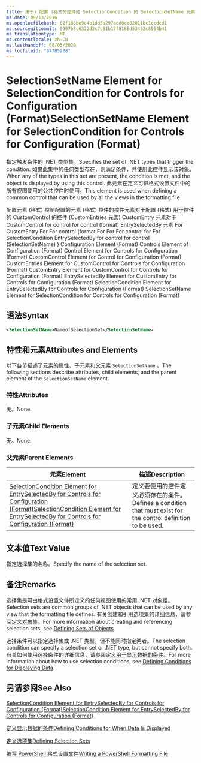```yaml
---
title: 用于) 配置 (格式的控件的 SelectionCondition 的 SelectionSetName 元素 |Microsoft Docs
ms.date: 09/13/2016
ms.openlocfilehash: 62f186be9e4b1dd5a297add0ce82011bc1ccdcd1
ms.sourcegitcommit: 0907b8c6322d2c7c61b17f8168d53452c8964b41
ms.translationtype: MT
ms.contentlocale: zh-CN
ms.lasthandoff: 08/05/2020
ms.locfileid: "87785228"
---
```

# <a name="selectionsetname-element-for-selectioncondition-for-controls-for-configuration-format"></a><span data-ttu-id="e0c93-102">SelectionSetName Element for SelectionCondition for Controls for Configuration (Format)</span><span class="sxs-lookup"><span data-stu-id="e0c93-102">SelectionSetName Element for SelectionCondition for Controls for Configuration (Format)</span></span>

<span data-ttu-id="e0c93-103">指定触发条件的 .NET 类型集。</span><span class="sxs-lookup"><span data-stu-id="e0c93-103">Specifies the set of .NET types that trigger the condition.</span></span> <span data-ttu-id="e0c93-104">如果此集中的任何类型存在，则满足条件，并使用此控件显示该对象。</span><span class="sxs-lookup"><span data-stu-id="e0c93-104">When any of the types in this set are present, the condition is met, and the object is displayed by using this control.</span></span> <span data-ttu-id="e0c93-105">此元素在定义可供格式设置文件中的所有视图使用的公共控件时使用。</span><span class="sxs-lookup"><span data-stu-id="e0c93-105">This element is used when defining a common control that can be used by all the views in the formatting file.</span></span>

<span data-ttu-id="e0c93-106">配置元素 (格式) 控制配置的元素 (格式) 控件的控件元素对于配置 (格式) 用于控件的 CustomControl 的控件 (CustomEntries 元素) CustomEntry 元素对于 CustomControl for control for control (format) EntrySelectedBy 元素 For CustomEntry For For control (format For For For control for For SelectionCondition EntrySelectedBy for control for control (SelectionSetName) ) </span><span class="sxs-lookup"><span data-stu-id="e0c93-106">Configuration Element (Format) Controls Element of Configuration (Format) Control Element for Controls for Configuration (Format) CustomControl Element for Control for Configuration (Format) CustomEntries Element for CustomControl for Controls for Configuration (Format) CustomEntry Element for CustomControl for Controls for Configuration (Format) EntrySelectedBy Element for CustomEntry for Controls for Configuration (Format) SelectionCondition Element for EntrySelectedBy for Controls for Configuration (Format) SelectionSetName Element for SelectionCondition for Controls for Configuration (Format)</span></span>

## <a name="syntax"></a><span data-ttu-id="e0c93-107">语法</span><span class="sxs-lookup"><span data-stu-id="e0c93-107">Syntax</span></span>

```xml
<SelectionSetName>NameofSelectionSet</SelectionSetName>
```

## <a name="attributes-and-elements"></a><span data-ttu-id="e0c93-108">特性和元素</span><span class="sxs-lookup"><span data-stu-id="e0c93-108">Attributes and Elements</span></span>

<span data-ttu-id="e0c93-109">以下各节描述了元素的属性、子元素和父元素 `SelectionSetName` 。</span><span class="sxs-lookup"><span data-stu-id="e0c93-109">The following sections describe attributes, child elements, and the parent element of the `SelectionSetName` element.</span></span>

### <a name="attributes"></a><span data-ttu-id="e0c93-110">特性</span><span class="sxs-lookup"><span data-stu-id="e0c93-110">Attributes</span></span>

<span data-ttu-id="e0c93-111">无。</span><span class="sxs-lookup"><span data-stu-id="e0c93-111">None.</span></span>

### <a name="child-elements"></a><span data-ttu-id="e0c93-112">子元素</span><span class="sxs-lookup"><span data-stu-id="e0c93-112">Child Elements</span></span>

<span data-ttu-id="e0c93-113">无。</span><span class="sxs-lookup"><span data-stu-id="e0c93-113">None.</span></span>

### <a name="parent-elements"></a><span data-ttu-id="e0c93-114">父元素</span><span class="sxs-lookup"><span data-stu-id="e0c93-114">Parent Elements</span></span>

|<span data-ttu-id="e0c93-115">元素</span><span class="sxs-lookup"><span data-stu-id="e0c93-115">Element</span></span>|<span data-ttu-id="e0c93-116">描述</span><span class="sxs-lookup"><span data-stu-id="e0c93-116">Description</span></span>|
|-------------|-----------------|
|[<span data-ttu-id="e0c93-117">SelectionCondition Element for EntrySelectedBy for Controls for Configuration (Format)</span><span class="sxs-lookup"><span data-stu-id="e0c93-117">SelectionCondition Element for EntrySelectedBy for Controls for Configuration (Format)</span></span>](./selectioncondition-element-for-entryselectedby-for-controls-for-configuration-format.md)|<span data-ttu-id="e0c93-118">定义要使用的控件定义必须存在的条件。</span><span class="sxs-lookup"><span data-stu-id="e0c93-118">Defines a condition that must exist for the control definition to be used.</span></span>|

## <a name="text-value"></a><span data-ttu-id="e0c93-119">文本值</span><span class="sxs-lookup"><span data-stu-id="e0c93-119">Text Value</span></span>

<span data-ttu-id="e0c93-120">指定选择集的名称。</span><span class="sxs-lookup"><span data-stu-id="e0c93-120">Specify the name of the selection set.</span></span>

## <a name="remarks"></a><span data-ttu-id="e0c93-121">备注</span><span class="sxs-lookup"><span data-stu-id="e0c93-121">Remarks</span></span>

<span data-ttu-id="e0c93-122">选择集是可由格式设置文件所定义的任何视图使用的常用 .NET 对象组。</span><span class="sxs-lookup"><span data-stu-id="e0c93-122">Selection sets are common groups of .NET objects that can be used by any view that the formatting file defines.</span></span> <span data-ttu-id="e0c93-123">有关创建和引用选项集的详细信息，请参阅[定义对象集](./defining-selection-sets.md)。</span><span class="sxs-lookup"><span data-stu-id="e0c93-123">For more information about creating and referencing selection sets, see [Defining Sets of Objects](./defining-selection-sets.md).</span></span>

<span data-ttu-id="e0c93-124">选择条件可以指定选择集或 .NET 类型，但不能同时指定两者。</span><span class="sxs-lookup"><span data-stu-id="e0c93-124">The selection condition can specify a selection set or .NET type, but cannot specify both.</span></span> <span data-ttu-id="e0c93-125">有关如何使用选择条件的详细信息，请参阅[定义用于显示数据的条件](./defining-conditions-for-displaying-data.md)。</span><span class="sxs-lookup"><span data-stu-id="e0c93-125">For more information about how to use selection conditions, see [Defining Conditions for Displaying Data](./defining-conditions-for-displaying-data.md).</span></span>

## <a name="see-also"></a><span data-ttu-id="e0c93-126">另请参阅</span><span class="sxs-lookup"><span data-stu-id="e0c93-126">See Also</span></span>

[<span data-ttu-id="e0c93-127">SelectionCondition Element for EntrySelectedBy for Controls for Configuration (Format)</span><span class="sxs-lookup"><span data-stu-id="e0c93-127">SelectionCondition Element for EntrySelectedBy for Controls for Configuration (Format)</span></span>](./selectioncondition-element-for-entryselectedby-for-controls-for-configuration-format.md)

[<span data-ttu-id="e0c93-128">定义显示数据的条件</span><span class="sxs-lookup"><span data-stu-id="e0c93-128">Defining Conditions for When Data Is Displayed</span></span>](./defining-conditions-for-displaying-data.md)

[<span data-ttu-id="e0c93-129">定义选项集</span><span class="sxs-lookup"><span data-stu-id="e0c93-129">Defining Selection Sets</span></span>](./defining-selection-sets.md)

[<span data-ttu-id="e0c93-130">编写 PowerShell 格式设置文件</span><span class="sxs-lookup"><span data-stu-id="e0c93-130">Writing a PowerShell Formatting File</span></span>](./writing-a-powershell-formatting-file.md)

